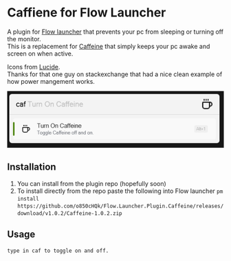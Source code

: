 Caffiene for Flow Launcher
==================
A plugin for [Flow launcher](https://github.com/Flow-Launcher/Flow.Launcher) that prevents your pc from sleeping or turning off the monitor.  
This is a replacement for [Caffeine](https://www.zhornsoftware.co.uk/caffeine/) that simply keeps your pc awake and screen on when active.  

Icons from [Lucide](https://lucide.dev/).  
Thanks for that one guy on stackexchange that had a nice clean example of how power mangement works.

![caffeine](./images/readme/caffdisplay.png)

## Installation
1. You can install from the plugin repo (hopefully soon)
2. To install directly from the repo paste the following into Flow launcher `pm install https://github.com/o850cHQk/Flow.Launcher.Plugin.Caffeine/releases/download/v1.0.2/Caffeine-1.0.2.zip`

## Usage
    type in caf to toggle on and off.
